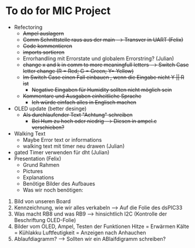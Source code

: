 # To do for MIC Project

* Refectoring
  * ~~Ampel auslagern~~
  * ~~Comm Schnittstelle raus aus der main --> Transver in UART (Felix)~~
  * ~~Code kommentieren~~
  * ~~imports sortieren~~
  * Errorhandling mit Errorstate und globalem Errorstring? (Julian)
  * ~~change x and k in comm to more meaningfull letters --> Switch Case letter change (R = Red; G = Green; Y= Yellow)~~
  * ~~Im Switch Case einen Fall einbauen , wenn die Eingabe nicht Y || R ist~~
    * ~~Negative Eingaben für Humidity sollten nicht möglich sein~~
  * ~~Kommentare und Ausgaben einheitliche Sprache~~
    * ~~Ich würde einfach alles in Englisch machen~~
* OLED update (better desinge)
  * ~~Als durchlaufender Text "Achtung" schreiben~~
    * ~~Bei Hum zu hoch oder niedrig --> Diesen in ampel.c verschieben?~~
* Walking Text
  * Maybe Error text or informations
  * walking text mit timer neu drawen (Julian)
* gated Timer verwenden für dht (Julian)
* Presentation (Felix)
  * Grund Rahmen
  * Pictures
  * Explanations
  * Benötige Bilder des Aufbaues
  * Was wir noch benötigen:
1. Bild von unseren Board 
2. Kennzeichnung, wie wir alles verkabeln --> Auf die Folie des dsPIC33
3. Was macht RB8 und was RB9 --> hinsichtlich I2C (Kontrolle der Beschriftung OLED-Folie)
4. Bilder vom OLED, Ampel, Testen der Funktionen
				Hitze = Erwärmen
				Kälte = Kühlakku
				Luftfeutigkeit = Anzeigen nach Anhauchen
5. Ablaufdiagramm? --> Sollten wir ein ABlaifdigramm schreiben?
